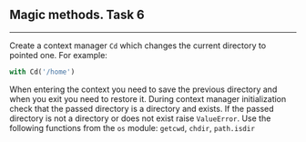 ## Magic methods. Task 6
***
Create a context manager `Cd` which changes the current directory to pointed one.
For example:
```python
with Cd('/home')
```
When entering the context you need to save the previous directory and when you exit you need to restore it.
During context manager initialization check that the passed directory is a directory and exists.
If the passed directory is not a directory or does not exist raise `ValueError`.
Use the following functions from the `os` module: `getcwd`, `chdir`, `path.isdir`
